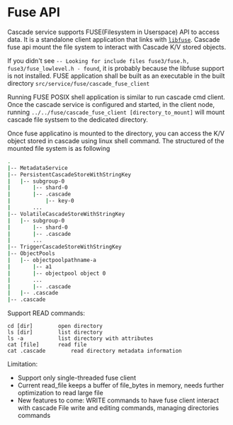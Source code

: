 # Fuse API

Cascade service supports FUSE(Filesystem in Userspace) API to access data. It is
a standalone client application that links with
[`libfuse`](https://github.com/libfuse/libfuse). Cascade fuse api mount the file
system to interact with Cascade K/V stored objects.

If you didn't see
`-- Looking for include files fuse3/fuse.h, fuse3/fuse_lowlevel.h - found`, it
is probably because the libfuse support is not installed. FUSE application shall
be built as an executable in the built directory
`src/service/fuse/cascade_fuse_client`

Running FUSE POSIX shell application is similar to run cascade cmd client. Once
the cascade service is configured and started, in the client node, running
`../../fuse/cascade_fuse_client [directory_to_mount]` will mount cascade file
systsem to the dedicated directory.

Once fuse applicatino is mounted to the directory, you can access the K/V object
stored in cascade using linux shell command. The structured of the mounted file
system is as following

```bash
.
|-- MetadataService
|-- PersistentCascadeStoreWithStringKey
|   |-- subgroup-0
|       |-- shard-0
|   	|-- .cascade
|           |-- key-0
|       ...
|-- VolatileCascadeStoreWithStringKey
|   |-- subgroup-0
|       |-- shard-0
|   	|-- .cascade
|       ...
|-- TriggerCascadeStoreWithStringKey
|-- ObjectPools
|   |-- objectpoolpathname-a
|   	|-- a1
|	    |-- objectpool object 0
|	    ...
|	    |-- .cascade
|   |-- .cascade
|-- .cascade
```

Support READ commands:

```
cd [dir]		open directory
ls [dir]		list directory
ls -a			list directory with attributes
cat [file]		read file
cat .cascade		read directory metadata information
```

Limitation:

- Support only single-threaded fuse client
- Current read_file keeps a buffer of file_bytes in memory, needs further
  optimization to read large file
- New features to come: WRITE commands to have fuse client interact with cascade
  File write and editing commands, managing directories commands
